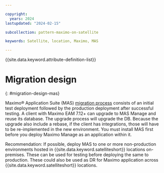 ```yaml
---

copyright:
  years: 2024
lastupdated: "2024-02-15"

subcollection: pattern-maximo-on-satellite

keywords: Satellite, location, Maximo, MAS

---
```


{{site.data.keyword.attribute-definition-list}}

# Migration design
{: #migration-design-mas}

Maximo® Application Suite (MAS) [migration process](https://www.ibm.com/docs/en/mas-cd/continuous-delivery?topic=overview-process) consists of an initial test deployment followed by the production deployment after successful testing. A client with Maximo EAM 7.12+ can upgrade to MAS Manage and reuse its database. The upgrade process will upgrade the DB. Because the upgrade also include a rebase, if the client has integrations, those will have to be re-implemented in the new environment. You must install MAS first before you deploy Maximo Manage as an application within it.

Recommendation: If possible, deploy MAS to one or more non-production environments hosted in {{site.data.keyword.satelliteshort}}  locations on-premises. These can be used for testing before deploying the same to production. These could also be used as DR for Maximo application across {{site.data.keyword.satelliteshort}} locations.
